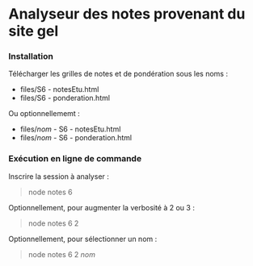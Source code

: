 Analyseur des notes provenant du site gel
==

### Installation
Télécharger les grilles de notes et de pondération sous les noms :
- files/S6 - notesEtu.html
- files/S6 - ponderation.html

Ou optionnellememt :
- files/_nom_ - S6 - notesEtu.html
- files/_nom_ - S6 - ponderation.html

### Exécution en ligne de commande
Inscrire la session à analyser :

> node notes 6

Optionnellement, pour augmenter la verbosité à 2 ou 3 :

> node notes 6 2

Optionnellement, pour sélectionner un nom :

> node notes 6 2 _nom_
